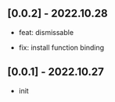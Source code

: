 ## [0.0.2] - 2022.10.28

- feat: dismissable

- fix: install function binding

## [0.0.1] - 2022.10.27

- init

